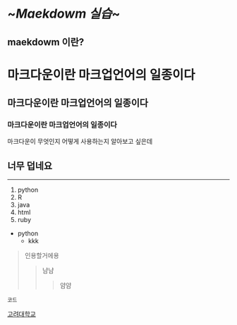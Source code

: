 ~***Maekdowm 실습***~
=========
maekdowm 이란?
---------
# 마크다운이란 마크업언어의 일종이다
## 마크다운이란 마크업언어의 일종이다
### 마크다운이란 마크업언어의 일종이다

마크다운이 무엇인지 어떻게 사용하는지 알아보고 싶은데 

너무 덥네요
---
***

1. python
2. R
3. java
4. html
5. ruby
* python
    * kkk
 
> 인용할거에용
> > 냠냠
> > > 얌얌

 `코드`

 [고려대학교](https://www.korea.ac.kr/index.jsp, "고려대학교 홈페이지입니다.")

